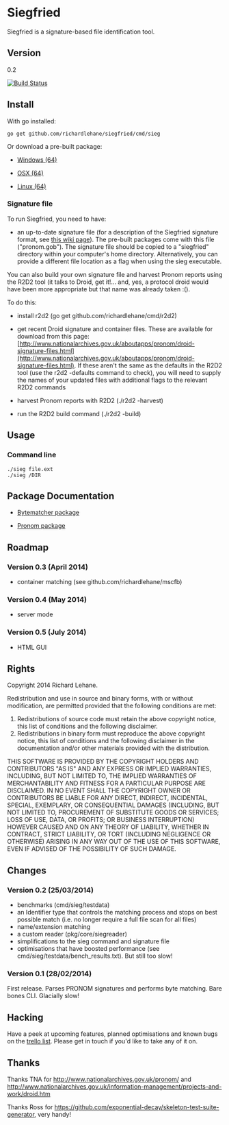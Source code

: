 # Siegfried

Siegfried is a signature-based file identification tool.

## Version

0.2

[![Build Status](https://travis-ci.org/richardlehane/siegfried.png?branch=master)](https://travis-ci.org/richardlehane/siegfried)


## Install

With go installed: 

    go get github.com/richardlehane/siegfried/cmd/sieg

Or download a pre-built package:

- [Windows (64)](https://dl.dropboxusercontent.com/u/48160346/Releases/Win64/Siegfried_Win64_0_1.zip)

- [OSX (64)](https://dl.dropboxusercontent.com/u/48160346/Releases/Darwin/Siegfried_OSX64_0_1.zip)

- [Linux (64)](https://dl.dropboxusercontent.com/u/48160346/Releases/Linux/Siegfried_Linux64_0_1.zip)

### Signature file

To run Siegfried, you need to have:

-  an up-to-date signature file (for a description of the Siegfried signature format, see [this wiki page](https://github.com/richardlehane/siegfried/wiki/Siegfried-signature-format)). The pre-built packages come with this file ("pronom.gob"). The signature file should be copied to a "siegfried" directory within your computer's home directory. Alternatively, you can provide a different file location as a flag when using the sieg executable.

You can also build your own signature file and harvest Pronom reports using the R2D2 tool (it talks to Droid, get it!... and, yes, a protocol droid would have been more appropriate but that name was already taken :().

To do this:

- install r2d2 (go get github.com/richardlehane/cmd/r2d2)

- get recent Droid signature and container files. These are available for download from this page: [http://www.nationalarchives.gov.uk/aboutapps/pronom/droid-signature-files.html](http://www.nationalarchives.gov.uk/aboutapps/pronom/droid-signature-files.html). If these aren't the same as the defaults in the R2D2 tool (use the r2d2 -defaults command to check), you will need to supply the names of your updated files with additional flags to the relevant R2D2 commands

- harvest Pronom reports with R2D2 (./r2d2 -harvest)

- run the R2D2 build command (./r2d2 -build)

## Usage

### Command line

    ./sieg file.ext
    ./sieg /DIR

## Package Documentation

- [Bytematcher package](http://godoc.org/github.com/richardlehane/siegfried/pkg/core/bytematcher)

- [Pronom package](http://godoc.org/github.com/richardlehane/siegfried/pkg/pronom)

## Roadmap

### Version 0.3 (April 2014)

- container matching (see github.com/richardlehane/mscfb)

### Version 0.4 (May 2014)

- server mode

### Version 0.5 (July 2014)

- HTML GUI

## Rights

Copyright 2014 Richard Lehane. 

Redistribution and use in source and binary forms, with or without
modification, are permitted provided that the following conditions are met:

1. Redistributions of source code must retain the above copyright notice, this
   list of conditions and the following disclaimer.
2. Redistributions in binary form must reproduce the above copyright notice,
   this list of conditions and the following disclaimer in the documentation
   and/or other materials provided with the distribution.

THIS SOFTWARE IS PROVIDED BY THE COPYRIGHT HOLDERS AND CONTRIBUTORS "AS IS" AND
ANY EXPRESS OR IMPLIED WARRANTIES, INCLUDING, BUT NOT LIMITED TO, THE IMPLIED
WARRANTIES OF MERCHANTABILITY AND FITNESS FOR A PARTICULAR PURPOSE ARE
DISCLAIMED. IN NO EVENT SHALL THE COPYRIGHT OWNER OR CONTRIBUTORS BE LIABLE FOR
ANY DIRECT, INDIRECT, INCIDENTAL, SPECIAL, EXEMPLARY, OR CONSEQUENTIAL DAMAGES
(INCLUDING, BUT NOT LIMITED TO, PROCUREMENT OF SUBSTITUTE GOODS OR SERVICES;
LOSS OF USE, DATA, OR PROFITS; OR BUSINESS INTERRUPTION) HOWEVER CAUSED AND
ON ANY THEORY OF LIABILITY, WHETHER IN CONTRACT, STRICT LIABILITY, OR TORT
(INCLUDING NEGLIGENCE OR OTHERWISE) ARISING IN ANY WAY OUT OF THE USE OF THIS
SOFTWARE, EVEN IF ADVISED OF THE POSSIBILITY OF SUCH DAMAGE.

## Changes
### Version 0.2 (25/03/2014)

- benchmarks (cmd/sieg/testdata)
- an Identifier type that controls the matching process and stops on best possible match (i.e. no longer require a full file scan for all files)
- name/extension matching
- a custom reader (pkg/core/siegreader)
- simplifications to the sieg command and signature file
- optimisations that have boosted performance (see cmd/sieg/testdata/bench_results.txt). But still too slow!

### Version 0.1 (28/02/2014)

First release. Parses PRONOM signatures and performs byte matching. Bare bones CLI. Glacially slow!

## Hacking

Have a peek at upcoming features, planned optimisations and known bugs on the [trello list](https://trello.com/b/ABXkGk6T/siegfried). Please get in touch if you'd like to take any of it on.

## Thanks

Thanks TNA for http://www.nationalarchives.gov.uk/pronom/ and http://www.nationalarchives.gov.uk/information-management/projects-and-work/droid.htm

Thanks Ross for https://github.com/exponential-decay/skeleton-test-suite-generator, very handy!